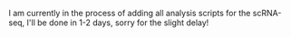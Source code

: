 I am currently in the process of adding all analysis scripts for the scRNA-seq, I'll be done in 1-2 days, sorry for the slight delay!

